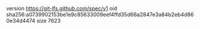version https://git-lfs.github.com/spec/v1
oid sha256:a0739902153be1e9c85633009eef4ffd35d66a2847e3a84b2eb4d860e34d4474
size 7623

